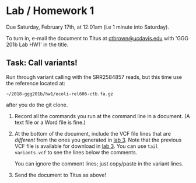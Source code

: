 # Lab / Homework 1

Due Saturday, February 17th, at 12:01am (i.e 1 minute into Saturday).

To turn in, e-mail the document to Titus at ctbrown@ucdavis.edu with
'GGG 201b Lab HW1' in the title.

## Task: Call variants!

Run through variant calling with the SRR2584857 reads, but this time
use the reference located at:

    ~/2018-ggg201b/hw1/ecoli-rel606-ctb.fa.gz
    
after you do the git clone.

1. Record all the commands you run at the command line in a document.
   (A text file or a Word file is fine.)

2. At the bottom of the document, include the VCF file lines that are
*different* from the ones you generated in
[lab 3](../lab3-mapping-2/README.md).  Note that the previous VCF file
is available for download in [lab 3](../lab3-mapping-2/variants.vcf).
You can use `tail variants.vcf` to see the lines below the comments.

   You can ignore the comment lines; just copy/paste in the variant lines.

3. Send the document to Titus as above!
